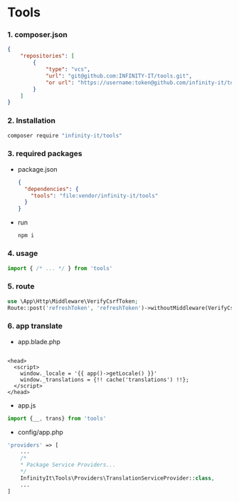 <p align="center">
    <h1>Tools</h1>
</p>

### 1. composer.json

```json
{
    "repositories": [
        {
            "type": "vcs",
            "url": "git@github.com:INFINITY-IT/tools.git",
            "or url": "https://username:token@github.com/infinity-it/tools.git"
        }
    ]
}
```

### 2. Installation

```sh
composer require "infinity-it/tools"
```

### 3. required packages

- package.json
    ```json
    {
      "dependencies": {
        "tools": "file:vendor/infinity-it/tools"
      }
    }
    ```
- run

  ```shell
  npm i
  ```

### 4. usage

```javascript
import { /* ... */ } from 'tools'
```

### 5. route

```php
use \App\Http\Middleware\VerifyCsrfToken;
Route::post('refreshToken', 'refreshToken')->withoutMiddleware(VerifyCsrfToken::class)->name('refreshToken');
```

### 6. app translate

- app.blade.php

```blade

<head>
  <script>
    window._locale = '{{ app()->getLocale() }}'
    window._translations = {!! cache('translations') !!};
  </script>
</head>
```

- app.js

```javascript
import {__, trans} from 'tools'
```

- config/app.php

```php
'providers' => [
    ...
    /*
    * Package Service Providers...
    */
    InfinityIt\Tools\Providers\TranslationServiceProvider::class,
    ...
]
```
